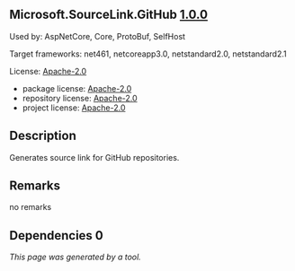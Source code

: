 Microsoft.SourceLink.GitHub [1.0.0](https://www.nuget.org/packages/Microsoft.SourceLink.GitHub/1.0.0)
--------------------

Used by: AspNetCore, Core, ProtoBuf, SelfHost

Target frameworks: net461, netcoreapp3.0, netstandard2.0, netstandard2.1

License: [Apache-2.0](../../../../licenses/apache-2.0) 

- package license: [Apache-2.0](https://licenses.nuget.org/Apache-2.0) 
- repository license: [Apache-2.0](https://github.com/dotnet/sourcelink) 
- project license: [Apache-2.0](https://github.com/dotnet/sourcelink) 

Description
-----------
Generates source link for GitHub repositories.

Remarks
-----------
no remarks


Dependencies 0
-----------


*This page was generated by a tool.*